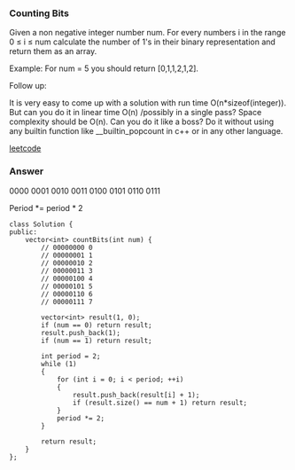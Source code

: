 ### Counting Bits
Given a non negative integer number num. For every numbers i in the range 0 ≤ i ≤ num calculate the number of 1's in their binary representation and return them as an array.

Example:
For num = 5 you should return [0,1,1,2,1,2].

Follow up:

It is very easy to come up with a solution with run time O(n*sizeof(integer)). But can you do it in linear time O(n) /possibly in a single pass?
Space complexity should be O(n).
Can you do it like a boss? Do it without using any builtin function like __builtin_popcount in c++ or in any other language.

[leetcode](https://leetcode.com/problems/counting-bits/description/)

### Answer 

0000
0001
0010
0011
0100
0101
0110
0111

Period *= period * 2

	class Solution {
	public:
	    vector<int> countBits(int num) {
	        // 00000000 0
	        // 00000001 1
	        // 00000010 2
	        // 00000011 3
	        // 00000100 4
	        // 00000101 5
	        // 00000110 6
	        // 00000111 7
	        
	        vector<int> result(1, 0);
	        if (num == 0) return result;
	        result.push_back(1);
	        if (num == 1) return result;
	        
	        int period = 2;
	        while (1)
	        {
	            for (int i = 0; i < period; ++i)
	            {
	                result.push_back(result[i] + 1);
	                if (result.size() == num + 1) return result;
	            }
	            period *= 2;
	        }
	        
	        return result;
	    }
	};